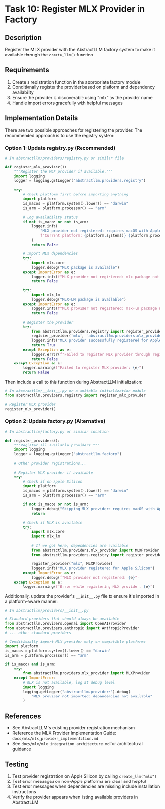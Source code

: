 # Task 10: Register MLX Provider in Factory

## Description
Register the MLX provider with the AbstractLLM factory system to make it available through the `create_llm()` function.

## Requirements
1. Create a registration function in the appropriate factory module
2. Conditionally register the provider based on platform and dependency availability
3. Ensure the provider is discoverable using "mlx" as the provider name
4. Handle import errors gracefully with helpful messages

## Implementation Details

There are two possible approaches for registering the provider. The recommended approach is to use the registry system:

### Option 1: Update registry.py (Recommended)

```python
# In abstractllm/providers/registry.py or similar file

def register_mlx_provider():
    """Register the MLX provider if available."""
    import logging
    logger = logging.getLogger("abstractllm.providers.registry")
    
    try:
        # Check platform first before importing anything
        import platform
        is_macos = platform.system().lower() == "darwin"
        is_arm = platform.processor() == "arm"
        
        # Log availability status
        if not is_macos or not is_arm:
            logger.info(
                "MLX provider not registered: requires macOS with Apple Silicon. "
                f"Current platform: {platform.system()} {platform.processor()}"
            )
            return False
        
        # Import MLX dependencies
        try:
            import mlx.core
            logger.debug("MLX package is available")
        except ImportError as e:
            logger.info(f"MLX provider not registered: mlx package not available - {e}")
            return False
            
        try:
            import mlx_lm
            logger.debug("MLX-LM package is available")
        except ImportError as e:
            logger.info(f"MLX provider not registered: mlx-lm package not available - {e}")
            return False
        
        # Register the provider
        try:
            from abstractllm.providers.registry import register_provider
            register_provider("mlx", "abstractllm.providers.mlx_provider", "MLXProvider")
            logger.info("MLX provider successfully registered for Apple Silicon")
            return True
        except Exception as e:
            logger.error(f"Failed to register MLX provider through registry system: {e}")
            return False
    except Exception as e:
        logger.warning(f"Failed to register MLX provider: {e}")
        return False
```

Then include a call to this function during AbstractLLM initialization:

```python
# In abstractllm/__init__.py or a suitable initialization module
from abstractllm.providers.registry import register_mlx_provider

# Register MLX provider
register_mlx_provider()
```

### Option 2: Update factory.py (Alternative)

```python
# In abstractllm/factory.py or similar location

def register_providers():
    """Register all available providers."""
    import logging
    logger = logging.getLogger("abstractllm.factory")
    
    # Other provider registrations...
    
    # Register MLX provider if available
    try:
        # Check if on Apple Silicon
        import platform
        is_macos = platform.system().lower() == "darwin"
        is_arm = platform.processor() == "arm"
        
        if not is_macos or not is_arm:
            logger.debug("Skipping MLX provider: requires macOS with Apple Silicon")
            return
        
        # Check if MLX is available
        try:
            import mlx.core
            import mlx_lm
            
            # If we got here, dependencies are available
            from abstractllm.providers.mlx_provider import MLXProvider
            from abstractllm.providers.registry import register_provider
            
            register_provider("mlx", MLXProvider)
            logger.info("MLX provider registered for Apple Silicon")
        except ImportError as e:
            logger.debug(f"MLX provider not registered: {e}")
    except Exception as e:
        logger.warning(f"Error while registering MLX provider: {e}")
```

Additionally, update the provider's `__init__.py` file to ensure it's imported in a platform-aware manner:

```python
# In abstractllm/providers/__init__.py

# Standard providers that should always be available
from abstractllm.providers.openai import OpenAIProvider
from abstractllm.providers.anthropic import AnthropicProvider
# ... other standard providers

# Conditionally import MLX provider only on compatible platforms
import platform
is_macos = platform.system().lower() == "darwin"
is_arm = platform.processor() == "arm"

if is_macos and is_arm:
    try:
        from abstractllm.providers.mlx_provider import MLXProvider
    except ImportError:
        # MLX is not available, log at debug level
        import logging
        logging.getLogger("abstractllm.providers").debug(
            "MLX provider not imported: dependencies not available"
        )
```

## References
- See AbstractLLM's existing provider registration mechanism
- Reference the MLX Provider Implementation Guide: `docs/mlx/mlx_provider_implementation.md`
- See `docs/mlx/mlx_integration_architecture.md` for architectural guidance

## Testing
1. Test provider registration on Apple Silicon by calling `create_llm("mlx")`
2. Test error messages on non-Apple platforms are clear and helpful
3. Test error messages when dependencies are missing include installation instructions
4. Verify the provider appears when listing available providers in AbstractLLM 